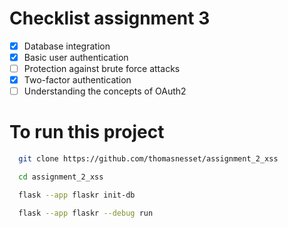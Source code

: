 # Checklist assignment 3
- [x] Database integration
- [x] Basic user authentication
- [ ] Protection against brute force attacks
- [x] Two-factor authentication
- [ ] Understanding the concepts of OAuth2

# To run this project

```bash
  git clone https://github.com/thomasnesset/assignment_2_xss
```
```bash
  cd assignment_2_xss
```
```bash
  flask --app flaskr init-db
```
```bash
  flask --app flaskr --debug run
```

